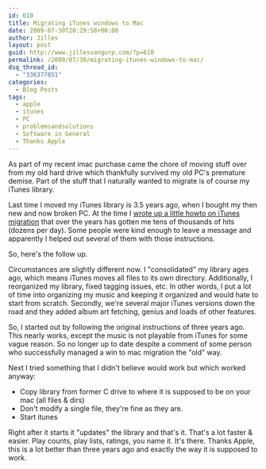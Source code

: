 ```yaml
---
id: 610
title: Migrating iTunes windows to Mac
date: 2009-07-30T20:29:58+00:00
author: Jilles
layout: post
guid: http://www.jillesvangurp.com/?p=610
permalink: /2009/07/30/migrating-itunes-windows-to-mac/
dsq_thread_id:
  - "336377851"
categories:
  - Blog Posts
tags:
  - apple
  - itunes
  - PC
  - problemsandsolutions
  - Software in General
  - Thanks Apple
---
```

As part of my recent imac purchase came the chore of moving stuff over from my old hard drive which thankfully survived my old PC's premature demise. Part of the stuff that I naturally wanted to migrate is of course my iTunes library. 

Last time I moved my iTunes library is 3.5 years ago, when I bought my then new and now broken PC. At the time I [wrote up a little howto on iTunes migration](https://www.jillesvangurp.com/2006/01/09/new-pc-moving-itunes-library/) that over the years has gotten me tens of thousands of hits (dozens per day). Some people were kind enough to leave a message and apparently I helped out several of them with those instructions.

So, here's the follow up. 

Circumstances are slightly different now. I "consolidated" my library ages ago, which means iTunes moves all files to its own directory. Additionally, I reorganized my library, fixed tagging issues, etc. In other words, I put a lot of time into organizing my music and keeping it organized and would hate to start from scratch. Secondly, we're several major iTunes versions down the road and they added album art fetching, genius and loads of other features.

So, I started out by following the original instructions of three years ago. This nearly works, except the music is not playable from iTunes for some vague reason. So no longer up to date despite a comment of some person who successfully managed a win to mac migration the "old" way.

Next I tried something that I didn't believe would work but which worked anyway:
<ul>
	<li>Copy library from former C drive to where it is supposed to be on your mac (all files & dirs)</li>
        <li>Don't modify a single file, they're fine as they are.</li>
	<li>Start itunes</li>
</ul>

Right after it starts it "updates" the library and that's it. That's a lot faster & easier. Play counts, play lists, ratings, you name it. It's there. Thanks Apple, this is a lot better than three years ago and exactly the way it is supposed to work.